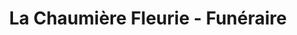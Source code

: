 ---
title: "La Chaumière Fleurie - Funéraire"
url: /saint-chamond/la-chaumiere-fleurie-funeraire/
shop: directeurs de funérailles
---